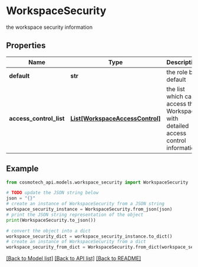 # WorkspaceSecurity

the workspace security information

## Properties

Name | Type | Description | Notes
------------ | ------------- | ------------- | -------------
**default** | **str** | the role by default | 
**access_control_list** | [**List[WorkspaceAccessControl]**](WorkspaceAccessControl.md) | the list which can access this Workspace with detailed access control information | 

## Example

```python
from cosmotech_api.models.workspace_security import WorkspaceSecurity

# TODO update the JSON string below
json = "{}"
# create an instance of WorkspaceSecurity from a JSON string
workspace_security_instance = WorkspaceSecurity.from_json(json)
# print the JSON string representation of the object
print(WorkspaceSecurity.to_json())

# convert the object into a dict
workspace_security_dict = workspace_security_instance.to_dict()
# create an instance of WorkspaceSecurity from a dict
workspace_security_from_dict = WorkspaceSecurity.from_dict(workspace_security_dict)
```
[[Back to Model list]](../README.md#documentation-for-models) [[Back to API list]](../README.md#documentation-for-api-endpoints) [[Back to README]](../README.md)


